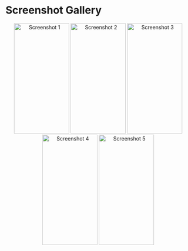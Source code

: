 
# Screenshot Gallery

<p align="center">
  <img src="https://github.com/efwergethryh/Fixenter/assets/94201610/de6a4cb0-405c-4937-a9e9-a638e4ff48e3" width="150" height="300" alt="Screenshot 1">
  <img src="https://github.com/efwergethryh/Fixenter/assets/94201610/ebce7beb-fa4a-4e5e-af99-a414a6537607" width="150" height="300" alt="Screenshot 2">
  <img src="https://github.com/efwergethryh/Fixenter/assets/94201610/9aa6e24b-3096-4db9-b6ab-f6aa6f25075f" width="150" height="300" alt="Screenshot 3">
  <img src="https://github.com/efwergethryh/Fixenter/assets/94201610/43231de9-f72a-4f25-be85-e323b00521d9" width="150" height="300" alt="Screenshot 4">
  <img src="https://github.com/efwergethryh/Fixenter/assets/94201610/a2c1d8f2-2eba-48e1-a589-00b1d9b462df" width="150" height="300" alt="Screenshot 5">

</p>
